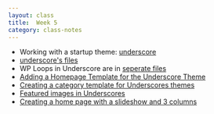 ```yaml
---
layout: class
title:  Week 5
category: class-notes
---
```


- Working with a startup theme: [underscore](https://underscores.me/)
- [underscore's files](https://github.com/automattic/_s)
- WP Loops in Underscore are in [seperate files](https://github.com/Automattic/_s/tree/master/template-parts)
- [Adding a Homepage Template for the Underscore Theme](http://revitalk.com/mmp460/wordpress/wordpress,/underscore/2017/10/02/homepage.html)
- [Creating a category template for Underscores themes](http://revitalk.com/mmp460/wordpress/underscore/2017/08/13/category-underscore.html)
- [Featured images in Underscores](http://revitalk.com/mmp460/wordpress/underscore/2017/08/13/featured-image-underscore.html)
- [Creating a home page with a slideshow and 3 columns](http://revitalk.com/mmp460/wordpress/underscore/2017/08/14/homepage-layout.html)

